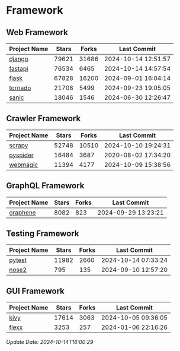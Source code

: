 # Framework

## Web Framework
| Project Name | Stars | Forks | Last Commit |
| ------------ | ----- | ----- | ----------- |
| [django](https://github.com/django/django) | 79621 | 31686 | 2024-10-14 12:51:57 |
| [fastapi](https://github.com/fastapi/fastapi) | 76534 | 6465 | 2024-10-14 14:57:54 |
| [flask](https://github.com/pallets/flask) | 67828 | 16200 | 2024-09-01 16:04:14 |
| [tornado](https://github.com/tornadoweb/tornado) | 21708 | 5499 | 2024-09-23 19:05:05 |
| [sanic](https://github.com/sanic-org/sanic) | 18046 | 1546 | 2024-06-30 12:26:47 |

## Crawler Framework
| Project Name | Stars | Forks | Last Commit |
| ------------ | ----- | ----- | ----------- |
| [scrapy](https://github.com/scrapy/scrapy) | 52748 | 10510 | 2024-10-10 19:24:31 |
| [pyspider](https://github.com/binux/pyspider) | 16484 | 3687 | 2020-08-02 17:34:20 |
| [webmagic](https://github.com/code4craft/webmagic) | 11394 | 4177 | 2024-10-09 15:38:56 |

## GraphQL Framework
| Project Name | Stars | Forks | Last Commit |
| ------------ | ----- | ----- | ----------- |
| [graphene](https://github.com/graphql-python/graphene) | 8082 | 823 | 2024-09-29 13:23:21 |

## Testing Framework
| Project Name | Stars | Forks | Last Commit |
| ------------ | ----- | ----- | ----------- |
| [pytest](https://github.com/pytest-dev/pytest) | 11982 | 2660 | 2024-10-14 07:33:24 |
| [nose2](https://github.com/nose-devs/nose2) | 795 | 135 | 2024-09-10 12:57:20 |

## GUI Framework
| Project Name | Stars | Forks | Last Commit |
| ------------ | ----- | ----- | ----------- |
| [kivy](https://github.com/kivy/kivy) | 17614 | 3063 | 2024-10-05 09:36:05 |
| [flexx](https://github.com/flexxui/flexx) | 3253 | 257 | 2024-01-06 22:16:26 |

*Update Date: 2024-10-14T16:00:29*
